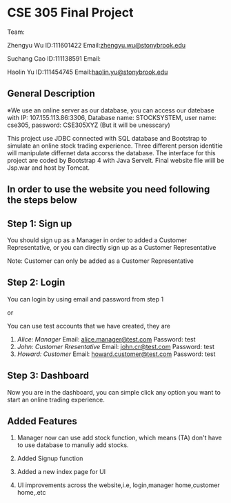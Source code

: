 # CSE 305 Final Project
Team:

Zhengyu Wu  ID:111601422  Email:zhengyu.wu@stonybrook.edu

Suchang Cao ID:111138591  Email:

Haolin Yu   ID:111454745  Email:haolin.yu@stonybrook.edu

## General Description
※We use an online server as our database, you can access our datebase with IP: 107.155.113.86:3306, Database name: STOCKSYSTEM, user name: cse305, password: CSE305XYZ (But it will be unesscary)

This project use JDBC connected with SQL database and Bootstrap to simulate an online stock trading experience. Three different person identitie will manipulate differnet data accorss the database. The interface for this project are coded by Bootstrap 4 with Java Servelt. Final website file wiill be Jsp.war and host by Tomcat.

## In order to use the website you need following the steps below
## Step 1: Sign up
You should sign up as a Manager in order to added a Customer Representative, 
or you can directly sign up as a Customer Representative

Note: Customer can only be added as a Customer Representative

## Step 2: Login
You can login by using email and password from step 1 

or

You can use test accounts that we have created, they are

1. *Alice: Manager*  Email: alice.manager@test.com Password: test
2. *John: Customer Rresentative*    Email: john.cr@test.com Password: test
3. *Howard: Customer* Email: howard.customer@test.com Password: test

## Step 3: Dashboard 
Now you are in the dashboard, you can simple click any option you want to start an online trading experience.


## Added Features

1. Manager now can use add stock function, which means (TA) don't have to use database to manuliy add stocks.

2. Added Signup function

3. Added a new index page for UI

4. UI improvements across the website,i.e, login,manager home,customer home,.etc


